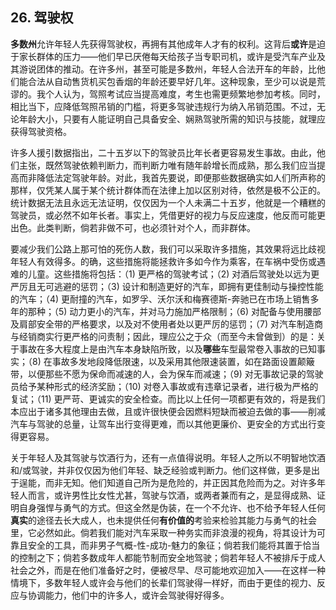 ## **26. 驾驶权**

**多数州**允许年轻人先获得驾驶权，再拥有其他成年人才有的权利。这背后**或许**是迫于家长群体的压力——他们早已厌倦每天给孩子当专职司机，或许是受汽车产业及其游说团体的推动。在许多州，甚至可能是多数州，年轻人合法开车的年龄，比他们能合法从自动售货机买包香烟的年龄还要早好几年。这种现象，至少可以说是荒谬的。我个人认为，驾照考试应当提高难度，考生也需更频繁地参加考核。同时，相比当下，应降低驾照吊销的门槛，将更多驾驶违规行为纳入吊销范围。不过，无论年龄大小，只要有人能证明自己具备安全、娴熟驾驶所需的知识与技能，就理应获得驾驶资格。

许多人援引数据指出，二十五岁以下的驾驶员比年长者更容易发生事故。由此，他们主张，既然驾驶依赖判断力，而判断力唯有随年龄增长而成熟，那么我们应当提高而非降低法定驾驶年龄。对此，我首先要说，即便那些数据确实如人们所声称的那样，仅凭某人属于某个统计群体而在法律上加以区别对待，依然是极不公正的。统计数据无法且永远无法证明，仅仅因为一个人未满二十五岁，他就是一个糟糕的驾驶员，或必然不如年长者。事实上，凭借更好的视力与反应速度，他反而可能更出色。此类判断，倘若非做不可，也必须针对个人，而非群体。

要减少我们公路上那可怕的死伤人数，我们可以采取许多措施，其效果将远比歧视年轻人有效得多。的确，这些措施将能拯救许多如今作为乘客，在车祸中受伤或遇难的儿童。这些措施将包括：（1) 更严格的驾驶考试；（2) 对酒后驾驶处以远为更严厉且无可逃避的惩罚；（3) 设计和制造更好的汽车，即拥有更佳制动与操控性能的汽车；（4) 更耐撞的汽车，如罗孚、沃尔沃和梅赛德斯-奔驰已在市场上销售多年的那种；（5) 动力更小的汽车，并对马力施加严格限制；（6) 对配备与使用腰部及肩部安全带的严格要求，以及对不使用者处以更严厉的惩罚；（7) 对汽车制造商与经销商实行更严格的问责制；因此，理应公之于众（而至今未曾做到）的是：关于事故在多大程度上是由汽车本身缺陷所致，以及**哪些**车型最常卷入事故的已知事实；（8) 在事故多发地段降低限速，以及采用其他限速装置，如在路面设置颠簸带，以便那些不愿为保命而减速的人，会为保车而减速；（9) 对无事故记录的驾驶员给予某种形式的经济奖励；（10) 对卷入事故或有违章记录者，进行极为严格的复试；（11) 更严苛、更诚实的安全检查。而比以上任何一项都更有效的，将是我们本应出于诸多其他理由去做，且或许很快便会因燃料短缺而被迫去做的事——削减汽车与驾驶的总量，让驾车出行变得更难，而以其他更廉价、更安全的方式出行变得更容易。

关于年轻人及其驾驶与饮酒行为，还有一点值得说明。年轻人之所以不明智地饮酒和/或驾驶，并非仅仅因为他们年轻、缺乏经验或判断力。他们这样做，更多是出于逞能，而非无知。他们知道自己所为是危险的，并正因其危险而为之。对许多年轻人而言，或许男性比女性尤甚，驾驶与饮酒，或两者兼而有之，是显得成熟、证明自身强悍与勇气的方式。但这全然是伪装，在一个不允许、也不给予年轻人任何**真实**的途径去长大成人，也未提供任何**有价值的**考验来检验其能力与勇气的社会里，它必然如此。倘若我们能对汽车采取一种务实而非浪漫的视角，将其设计为可靠且安全的工具，而非男子气概-性-成功-魅力的象征；倘若我们能将其置于恰当的控制之下；倘若多数成年人都能节制而安全地驾驶；倘若年轻人不被排斥于成人社会之外，而是在他们准备好之时，便被尽早、尽可能地欢迎加入——在这样一种情境下，多数年轻人或许会与他们的长辈们驾驶得一样好，而由于更佳的视力、反应与协调能力，他们中的许多人，或许会驾驶得好得多。